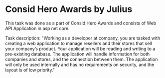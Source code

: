 # Consid Hero Awards by Julius

This task was done as a part of Consid Hero Awards and consists of Web API Application in asp net core.


Task description: "Working as a developer at company, you are tasked with creating a web application to manage resellers and their stores that sell your company’s product. Your application will be reading and writing to a pre-existing database. The application will handle information for both companies and stores, and the connection between them. The application will only be used internally and has no requirements on security, and the layout is of low priority."
